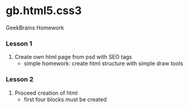 # gb.html5.css3 
  GeekBrains Homework
### Lesson 1
1. Create own html page from psd with SEO tags
    * simple homework: create html structure with simple draw tools

### Lesson 2
1.  Proceed creation of html
    * first four blocks must be created
